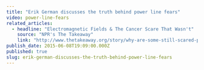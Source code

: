 ```yaml
---
title: "Erik German discusses the truth behind power line fears"
video: power-line-fears
related_articles:
  - headline: "Electromagnetic Fields & The Cancer Scare That Wasn't"
    source: "NPR's The Takeaway"
    link: "http://www.thetakeaway.org/story/why-are-some-still-scared-power-lines/"
publish_date: 2015-06-08T19:09:00.000Z
published: true
slug: erik-german-discusses-the-truth-behind-power-line-fears
---
```



